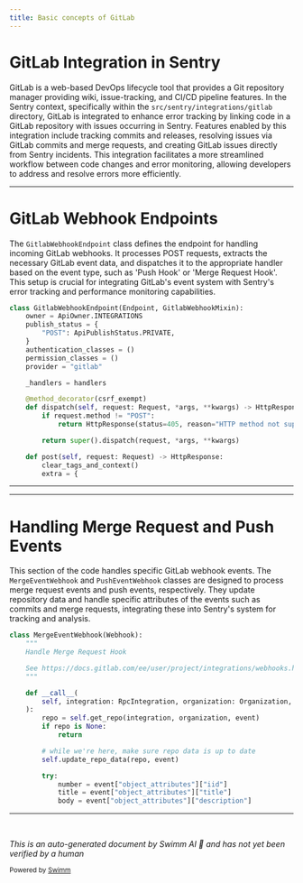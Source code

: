 ```yaml
---
title: Basic concepts of GitLab
---
```

# GitLab Integration in Sentry

GitLab is a web-based DevOps lifecycle tool that provides a Git repository manager providing wiki, issue-tracking, and CI/CD pipeline features. In the Sentry context, specifically within the `src/sentry/integrations/gitlab` directory, GitLab is integrated to enhance error tracking by linking code in a GitLab repository with issues occurring in Sentry. Features enabled by this integration include tracking commits and releases, resolving issues via GitLab commits and merge requests, and creating GitLab issues directly from Sentry incidents. This integration facilitates a more streamlined workflow between code changes and error monitoring, allowing developers to address and resolve errors more efficiently.

<SwmSnippet path="/src/sentry/integrations/gitlab/webhooks.py" line="241">

---

# GitLab Webhook Endpoints

The `GitlabWebhookEndpoint` class defines the endpoint for handling incoming GitLab webhooks. It processes POST requests, extracts the necessary GitLab event data, and dispatches it to the appropriate handler based on the event type, such as 'Push Hook' or 'Merge Request Hook'. This setup is crucial for integrating GitLab's event system with Sentry's error tracking and performance monitoring capabilities.

```python
class GitlabWebhookEndpoint(Endpoint, GitlabWebhookMixin):
    owner = ApiOwner.INTEGRATIONS
    publish_status = {
        "POST": ApiPublishStatus.PRIVATE,
    }
    authentication_classes = ()
    permission_classes = ()
    provider = "gitlab"

    _handlers = handlers

    @method_decorator(csrf_exempt)
    def dispatch(self, request: Request, *args, **kwargs) -> HttpResponse:
        if request.method != "POST":
            return HttpResponse(status=405, reason="HTTP method not supported.")

        return super().dispatch(request, *args, **kwargs)

    def post(self, request: Request) -> HttpResponse:
        clear_tags_and_context()
        extra = {
```

---

</SwmSnippet>

<SwmSnippet path="/src/sentry/integrations/gitlab/webhooks.py" line="88">

---

# Handling Merge Request and Push Events

This section of the code handles specific GitLab webhook events. The `MergeEventWebhook` and `PushEventWebhook` classes are designed to process merge request events and push events, respectively. They update repository data and handle specific attributes of the events such as commits and merge requests, integrating these into Sentry's system for tracking and analysis.

```python
class MergeEventWebhook(Webhook):
    """
    Handle Merge Request Hook

    See https://docs.gitlab.com/ee/user/project/integrations/webhooks.html#merge-request-events
    """

    def __call__(
        self, integration: RpcIntegration, organization: Organization, event: Mapping[str, Any]
    ):
        repo = self.get_repo(integration, organization, event)
        if repo is None:
            return

        # while we're here, make sure repo data is up to date
        self.update_repo_data(repo, event)

        try:
            number = event["object_attributes"]["iid"]
            title = event["object_attributes"]["title"]
            body = event["object_attributes"]["description"]
```

---

</SwmSnippet>

&nbsp;

*This is an auto-generated document by Swimm AI 🌊 and has not yet been verified by a human*

<SwmMeta version="3.0.0" repo-id="Z2l0aHViJTNBJTNBc2VudHJ5JTNBJTNBZ2V0c2VudHJ5" repo-name="sentry"><sup>Powered by [Swimm](/)</sup></SwmMeta>
